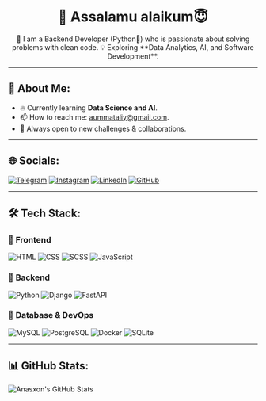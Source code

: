 <h1 align="center" >👋 Assalamu alaikum😇</h1>
<p align="center">
  🚀 I am a Backend Developer (Python🐍) who is passionate about solving problems with clean code.  
  💡 Exploring **Data Analytics, AI, and Software Development**.
</p>

---

## 🚀 About Me:
- 🔥 Currently learning **Data Science and AI**.
- 📫 How to reach me: [aummataliy@gmail.com](mailto:aummataliy@gmail.com).
- 🎯 Always open to new challenges & collaborations.

---

## 🌐 Socials:
[![Telegram](https://img.shields.io/badge/Telegram-2CA5E0?style=for-the-badge&logo=telegram&logoColor=white)](https://t.me/anasxonummataliy)
[![Instagram](https://img.shields.io/badge/Instagram-E4405F?style=for-the-badge&logo=instagram&logoColor=white)](https://instagram.com/anasxon_ummataliy)
[![LinkedIn](https://img.shields.io/badge/LinkedIn-0A66C2?style=for-the-badge&logo=linkedin&logoColor=white)](https://linkedin.com/in/in/anaskhon-ummataliy-9a02b0339)
[![GitHub](https://img.shields.io/badge/GitHub-181717?style=for-the-badge&logo=github&logoColor=white)](https://github.com/anasxonummataliy)

---

## 🛠 Tech Stack:

### 🔹 **Frontend**
![HTML](https://img.shields.io/badge/HTML5-E34F26?style=for-the-badge&logo=html5&logoColor=white)
![CSS](https://img.shields.io/badge/CSS3-1572B6?style=for-the-badge&logo=css3&logoColor=white)
![SCSS](https://img.shields.io/badge/SCSS-CC6699?style=for-the-badge&logo=sass&logoColor=white)
![JavaScript](https://img.shields.io/badge/JavaScript-F7DF1E?style=for-the-badge&logo=javascript&logoColor=black)

### 🔹 **Backend**
![Python](https://img.shields.io/badge/Python-3776AB?style=for-the-badge&logo=python&logoColor=white)
![Django](https://img.shields.io/badge/Django-092E20?style=for-the-badge&logo=django&logoColor=white)
![FastAPI](https://img.shields.io/badge/FastAPI-009688?style=for-the-badge&logo=fastapi&logoColor=white)

### 🔹 **Database & DevOps**
![MySQL](https://img.shields.io/badge/MySQL-4479A1?style=for-the-badge&logo=mysql&logoColor=white)
![PostgreSQL](https://img.shields.io/badge/PostgreSQL-336791?style=for-the-badge&logo=postgresql&logoColor=white)
![Docker](https://img.shields.io/badge/Docker-2496ED?style=for-the-badge&logo=docker&logoColor=white)
![SQLite](https://img.shields.io/badge/SQLite-003B57?style=for-the-badge&logo=sqlite&logoColor=white)

---

## 📊 GitHub Stats:
![Anasxon's GitHub Stats](https://github-readme-stats.vercel.app/api?username=anasxonummataliy&show_icons=true&theme=dark)
